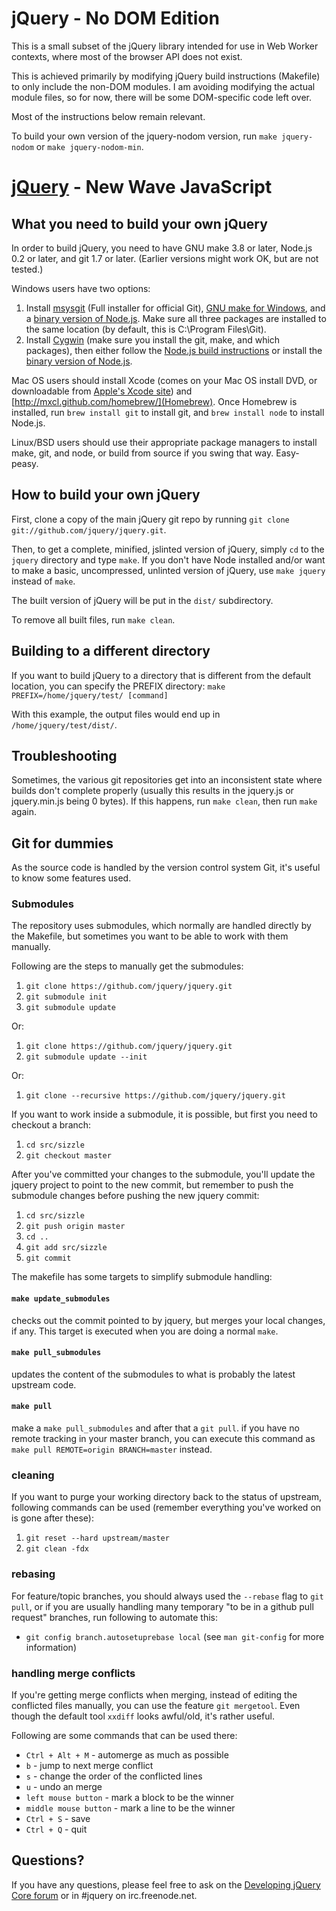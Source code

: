 jQuery - No DOM Edition
=======================

This is a small subset of the jQuery library intended for use in Web Worker contexts, where most of the browser API
does not exist.

This is achieved primarily by modifying jQuery build instructions (Makefile) to only include the non-DOM modules.
I am avoiding modifying the actual module files, so for now, there will be some DOM-specific code left over.

Most of the instructions below remain relevant.

To build your own version of the jquery-nodom version, run `make jquery-nodom` or `make jquery-nodom-min`.


[jQuery](http://jquery.com/) - New Wave JavaScript
==================================================

What you need to build your own jQuery
--------------------------------------

In order to build jQuery, you need to have GNU make 3.8 or later, Node.js 0.2 or later, and git 1.7 or later.
(Earlier versions might work OK, but are not tested.)

Windows users have two options:

1. Install [msysgit](https://code.google.com/p/msysgit/) (Full installer for official Git),
   [GNU make for Windows](http://gnuwin32.sourceforge.net/packages/make.htm), and a
   [binary version of Node.js](http://node-js.prcn.co.cc/). Make sure all three packages are installed to the same
   location (by default, this is C:\Program Files\Git).
2. Install [Cygwin](http://cygwin.com/) (make sure you install the git, make, and which packages), then either follow
   the [Node.js build instructions](https://github.com/ry/node/wiki/Building-node.js-on-Cygwin-%28Windows%29) or install
   the [binary version of Node.js](http://node-js.prcn.co.cc/).

Mac OS users should install Xcode (comes on your Mac OS install DVD, or downloadable from
[Apple's Xcode site](http://developer.apple.com/technologies/xcode.html)) and
[http://mxcl.github.com/homebrew/](Homebrew). Once Homebrew is installed, run `brew install git` to install git,
and `brew install node` to install Node.js.

Linux/BSD users should use their appropriate package managers to install make, git, and node, or build from source
if you swing that way. Easy-peasy.


How to build your own jQuery
----------------------------

First, clone a copy of the main jQuery git repo by running `git clone git://github.com/jquery/jquery.git`.

Then, to get a complete, minified, jslinted version of jQuery, simply `cd` to the `jquery` directory and type
`make`. If you don't have Node installed and/or want to make a basic, uncompressed, unlinted version of jQuery, use
`make jquery` instead of `make`.

The built version of jQuery will be put in the `dist/` subdirectory.

To remove all built files, run `make clean`.


Building to a different directory
---------------------------------

If you want to build jQuery to a directory that is different from the default location, you can specify the PREFIX
directory: `make PREFIX=/home/jquery/test/ [command]`

With this example, the output files would end up in `/home/jquery/test/dist/`.


Troubleshooting
---------------

Sometimes, the various git repositories get into an inconsistent state where builds don't complete properly
(usually this results in the jquery.js or jquery.min.js being 0 bytes). If this happens, run `make clean`, then
run `make` again.

Git for dummies
---------------

As the source code is handled by the version control system Git, it's useful to know some features used.

### Submodules ###

The repository uses submodules, which normally are handled directly by the Makefile, but sometimes you want to
be able to work with them manually.

Following are the steps to manually get the submodules:

1. `git clone https://github.com/jquery/jquery.git`
2. `git submodule init`
3. `git submodule update`

Or:

1. `git clone https://github.com/jquery/jquery.git`
2. `git submodule update --init`

Or:

1. `git clone --recursive https://github.com/jquery/jquery.git`

If you want to work inside a submodule, it is possible, but first you need to checkout a branch:

1. `cd src/sizzle`
2. `git checkout master`

After you've committed your changes to the submodule, you'll update the jquery project to point to the new commit,
but remember to push the submodule changes before pushing the new jquery commit:

1. `cd src/sizzle`
2. `git push origin master`
3. `cd ..`
4. `git add src/sizzle`
5. `git commit`

The makefile has some targets to simplify submodule handling:

#### `make update_submodules` ####

checks out the commit pointed to by jquery, but merges your local changes, if any. This target is executed 
when you are doing a normal `make`.

#### `make pull_submodules` ####

updates the content of the submodules to what is probably the latest upstream code.

#### `make pull` ####

make a `make pull_submodules` and after that a `git pull`. if you have no remote tracking in your master branch, you can
execute this command as `make pull REMOTE=origin BRANCH=master` instead.

### cleaning ###

If you want to purge your working directory back to the status of upstream, following commands can be used (remember everything you've worked on is gone after these):

1. `git reset --hard upstream/master`
2. `git clean -fdx`

### rebasing ###

For feature/topic branches, you should always used the `--rebase` flag to `git pull`, or if you are usually handling many temporary "to be in a github pull request" branches, run following to automate this:

* `git config branch.autosetuprebase local` (see `man git-config` for more information)

### handling merge conflicts ###

If you're getting merge conflicts when merging, instead of editing the conflicted files manually, you can use the feature
`git mergetool`. Even though the default tool `xxdiff` looks awful/old, it's rather useful.

Following are some commands that can be used there:

* `Ctrl + Alt + M` - automerge as much as possible
* `b` - jump to next merge conflict
* `s` - change the order of the conflicted lines
* `u` - undo an merge
* `left mouse button` - mark a block to be the winner
* `middle mouse button` - mark a line to be the winner
* `Ctrl + S` - save
* `Ctrl + Q` - quit

Questions?
----------

If you have any questions, please feel free to ask on the
[Developing jQuery Core forum](http://forum.jquery.com/developing-jquery-core) or in #jquery on irc.freenode.net.
